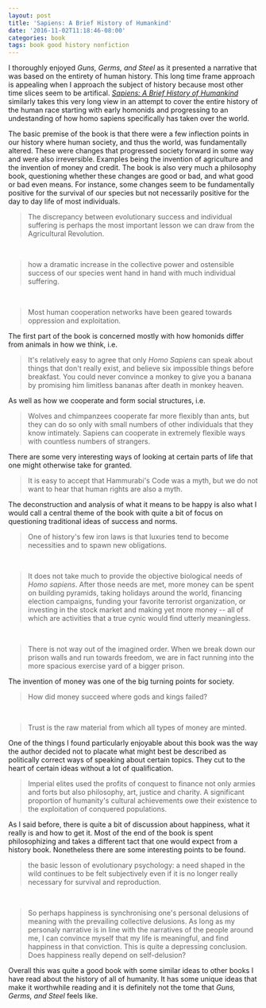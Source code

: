 ```yaml
---
layout: post
title: 'Sapiens: A Brief History of Humankind'
date: '2016-11-02T11:18:46-08:00'
categories: book
tags: book good history nonfiction
---
```


I thoroughly enjoyed *Guns, Germs, and Steel* as it presented a narrative that was based on the
entirety of human history. This long time frame approach is appealing when I approach the subject of
history because most other time slices seem to be artifical. [*Sapiens: A Brief History of
Humankind*][sapiens-amazon] similarly takes this very long view in an attempt to cover the entire
history of the human race starting with early homonids and progressing to an undestanding of how
homo sapiens specifically has taken over the world.

The basic premise of the book is that there were a few inflection points in our history where
human society, and thus the world, was fundamentally altered. These were changes that progressed
society forward in some way and were also irreversible. Examples being the invention of agriculture
and the invention of money and credit. The book is also very much a philosophy book, questioning
whether these changes are good or bad, and what good or bad even means. For instance, some changes
seem to be fundamentally positive for the survival of our species but not necessarily positive for
the day to day life of most individuals.

> The discrepancy between evolutionary success and individual suffering is perhaps the most
> important lesson we can draw from the Agricultural Revolution.

&nbsp;

> how a dramatic increase in the collective power and ostensible success of our species went
> hand in hand with much individual suffering.

&nbsp;

> Most human cooperation networks have been geared towards oppression and exploitation.

The first part of the book is concerned mostly with how
homonids differ from animals in how we think, i.e.

> It's relatively easy to agree that only *Homo Sapiens* can speak about things that don't
> really exist, and believe six impossible things before breakfast. You could never convince
> a monkey to give you a banana by promising him limitless bananas after death in monkey heaven.

As well as how we cooperate and form social structures, i.e.

> Wolves and chimpanzees cooperate far more flexibly than ants, but they can do so only with
> small numbers of other individuals that they know intimately. Sapiens can cooperate in
> extremely flexible ways with countless numbers of strangers.

There are some very interesting ways of looking at certain parts of life that one might otherwise
take for granted.

> It is easy to accept that Hammurabi's Code was a myth, but we do not want to hear that human
> rights are also a myth.

The deconstruction and analysis of what it means to be happy is also what I would call a central
theme of the book with quite a bit of focus on questioning traditional ideas of success and norms.

> One of history's few iron laws is that luxuries tend to become necessities and to spawn
> new obligations.

&nbsp;

> It does not take much to provide the objective biological needs of *Homo sapiens*. After
> those needs are met, more money can be spent on building pyramids, taking holidays
> around the world, financing election campaigns, funding your favorite terrorist organization,
> or investing in the stock market and making yet more money -- all of which are activities
> that a true cynic would find utterly meaningless.

&nbsp;

> There is not way out of the imagined order. When we break down our prison walls and run towards
> freedom, we are in fact running into the more spacious exercise yard of a bigger prison.

The invention of money was one of the big turning points for society.

> How did money succeed where gods and kings failed?

&nbsp;

> Trust is the raw material from which all types of money are minted.

One of the things I found particularly enjoyable about this book was the way the author decided not
to placate what might best be described as politically correct ways of speaking about certain
topics. They cut to the heart of certain ideas without a lot of qualification.

> Imperial elites used the profits of conquest to finance not only armies and forts but also
> philosophy, art, justice and charity. A significant proportion of humanity's cultural
> achievements owe their existence to the exploitation of conquered populations.

As I said before, there is quite a bit of discussion about happiness, what it really is and how to
get it. Most of the end of the book is spent philosophizing and takes a different tact that one
would expect from a history book. Nonetheless there are some interesting points to be found.

> the basic lesson of evolutionary psychology: a need shaped in the wild continues to be
> felt subjectively even if it is no longer really necessary for survival and reproduction.

&nbsp;

> So perhaps happiness is synchronising one's personal delusions of meaning with the prevailing
> collective delusions. As long as my personaly narrative is in line with the narratives of the
> people around me, I can convince myself that my life is meaningful, and find happiness in
> that conviction. This is quite a depressing conclusion. Does happiness really depend on
> self-delusion?

Overall this was quite a good book with some similar ideas to other books I have read about the
history of all of humanity. It has some unique ideas that make it worthwhile reading and it is
definitely not the tome that *Guns, Germs, and Steel* feels like.


[sapiens-amazon]:     http://amazon.com/FIXME

